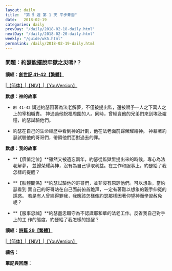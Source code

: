 ```yaml
---
layout: daily
title:  "第 5 週 第 1 天 平步青雲"
date:   2018-02-19
categories: daily
prevDay: "/daily/2018-02-18-daily.html"
nextDay: "/daily/2018-02-20-daily.html"
weekly: "/guide/wk5.html"
permalink: /daily/2018-02-19-daily.html
---
```


### 問題：約瑟能擺脫牢獄之災嗎?？

**讀經：[創世記 41-42【繁體】](https://www.biblegateway.com/passage/?search=gen.41-42&version=CUVMPT)**

|[【简体】](https://www.biblegateway.com/passage/?search=gen.41-42&version=CUVMPS)|[【NIV】](https://www.biblegateway.com/passage/?search=gen.41-42&version=NIV)|[【YouVersion】](https://www.bible.com/zh-TW/bible/46/GEN.41.CUNP)

**默想：神的故事**
+ `創 41-42` 講述約瑟因著為法老解夢，不僅被提出監，還被賦予一人之下萬人之上的宰相職責。
神通過他祝福周圍的人。同時，曾經賣他的兄弟們來到埃及糴糧，約瑟試驗他們。

+ 約瑟在自己的生命經歷中看到神的計劃，他在法老面前歸榮耀給神。
神藉著約瑟試驗他的哥哥們，帶領他們面對過去的罪。

**默想：我的故事**
+ **【價值定位】**雖然又被遺忘兩年，約瑟從監獄里提出來的時候，專心為法老解夢，
並歸榮耀與神，沒有為自己爭取利益。在工作和服事上，約瑟給了我怎樣的提醒？

+ **【肢體關係】**約瑟試驗他的哥哥們，並非沒有原諒他們。可以想象，當約瑟看到
賣自己的哥哥站在自己面前俯首跪拜，一定有著難以想象的親手伸冤的誘惑。
若是有人曾經得罪我，我應該怎樣像約瑟那樣因著仰望神而學習赦免呢？

+ **【服事忠誠】**約瑟盡忠職守為不認識耶和華的法老工作。反省我自己對手上的工
作的態度，約瑟給了我怎樣的提醒？

**讀經：[詩篇 29【繁體】](https://www.biblegateway.com/passage/?search=ps.29&version=CUVMPT)**

|[【简体】](https://www.biblegateway.com/passage/?search=ps.29&version=CUVMPS)|[【NIV】](https://www.biblegateway.com/passage/?search=ps.29&version=NIV)|[【YouVersion】](https://www.bible.com/zh-TW/bible/46/PSA.29.CUNP)

**禱告：**

**筆記與回應：**
